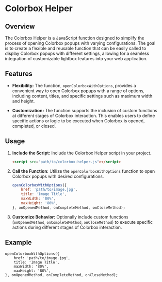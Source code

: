 # Colorbox Helper

## Overview

The Colorbox Helper is a JavaScript function designed to simplify the process of opening Colorbox popups with varying configurations. The goal is to create a flexible and reusable function that can be easily called to display Colorbox popups with different settings, allowing for a seamless integration of customizable lightbox features into your web application.

## Features

- **Flexibility:** The function, `openColorboxWithOptions`, provides a convenient way to open Colorbox popups with a range of options, including content, titles, and specific settings such as maximum width and height.

- **Customization:** The function supports the inclusion of custom functions at different stages of Colorbox interaction. This enables users to define specific actions or logic to be executed when Colorbox is opened, completed, or closed.

## Usage

1. **Include the Script:**
   Include the Colorbox Helper script in your project.

   ```html
   <script src="path/to/colorbox-helper.js"></script>
   ```

2. **Call the Function:**
    Utilize the `openColorboxWithOptions` function to open Colorbox popups with desired configurations.

    ```javascript
    openColorboxWithOptions({
        href: 'path/to/image.jpg',
        title: 'Image Title',
        maxWidth: '80%',
        maxHeight: '80%',
    }, onOpenedMethod, onCompleteMethod, onCloseMethod);
    ```

3. **Customize Behavior:**
    Optionally include custom functions (`onOpenedMethod`, `onCompleteMethod`, `onCloseMethod`) to execute specific actions during different stages of Colorbox interaction.

## Example
    openColorboxWithOptions({
        href: 'path/to/image.jpg',
        title: 'Image Title',
        maxWidth: '80%',
        maxHeight: '80%',
    }, onOpenedMethod, onCompleteMethod, onCloseMethod);
